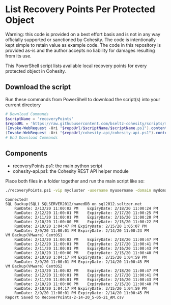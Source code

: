 # List Recovery Points Per Protected Object

Warning: this code is provided on a best effort basis and is not in any way officially supported or sanctioned by Cohesity. The code is intentionally kept simple to retain value as example code. The code in this repository is provided as-is and the author accepts no liability for damages resulting from its use.

This PowerShell script lists available local recovery points for every protected object in Cohesity.

## Download the script

Run these commands from PowerShell to download the script(s) into your current directory

```powershell
# Download Commands
$scriptName = 'recoveryPoints'
$repoURL = 'https://raw.githubusercontent.com/bseltz-cohesity/scripts/master/powershell'
(Invoke-WebRequest -Uri "$repoUrl/$scriptName/$scriptName.ps1").content | Out-File "$scriptName.ps1"; (Get-Content "$scriptName.ps1") | Set-Content "$scriptName.ps1"
(Invoke-WebRequest -Uri "$repoUrl/cohesity-api/cohesity-api.ps1").content | Out-File cohesity-api.ps1; (Get-Content cohesity-api.ps1) | Set-Content cohesity-api.ps1
# End Download Commands
```

## Components

* recoveryPoints.ps1: the main python script
* cohesity-api.ps1: the Cohesity REST API helper module

Place both files in a folder together and run the main script like so:

```bash
./recoveryPoints.ps1 -vip mycluster -username myusername -domain mydomain.net
```

```text
Connected!
SQL Backup(SQL) SQLSERVER2012/namedDB on sql2012.seltzer.net
	RunDate: 2/13/20 11:00:02 PM	ExpiryDate: 2/18/20 11:00:24 PM
	RunDate: 2/12/20 11:00:01 PM	ExpiryDate: 2/17/20 11:00:25 PM
	RunDate: 2/11/20 11:00:01 PM	ExpiryDate: 2/16/20 11:00:20 PM
	RunDate: 2/10/20 11:00:00 PM	ExpiryDate: 2/15/20 11:00:22 PM
	RunDate: 2/10/20 1:04:47 PM	ExpiryDate: 2/15/20 1:05:07 PM
	RunDate: 2/9/20 11:00:01 PM	ExpiryDate: 2/14/20 11:00:23 PM
VM Backup(VMware) CentOS1
	RunDate: 2/13/20 11:00:02 PM	ExpiryDate: 2/18/20 11:00:47 PM
	RunDate: 2/12/20 11:00:01 PM	ExpiryDate: 2/17/20 11:00:41 PM
	RunDate: 2/11/20 11:00:01 PM	ExpiryDate: 2/16/20 11:00:43 PM
	RunDate: 2/10/20 11:00:00 PM	ExpiryDate: 2/15/20 11:00:40 PM
	RunDate: 2/10/20 1:04:17 PM	ExpiryDate: 2/15/20 1:04:59 PM
	RunDate: 2/9/20 11:00:01 PM	ExpiryDate: 2/14/20 11:00:45 PM
VM Backup(VMware) CentOS2
	RunDate: 2/13/20 11:00:02 PM	ExpiryDate: 2/18/20 11:00:47 PM
	RunDate: 2/12/20 11:00:01 PM	ExpiryDate: 2/17/20 11:00:41 PM
	RunDate: 2/11/20 11:00:01 PM	ExpiryDate: 2/16/20 11:00:43 PM
	RunDate: 2/10/20 11:00:00 PM	ExpiryDate: 2/15/20 11:00:40 PM
	RunDate: 2/10/20 1:04:17 PM	ExpiryDate: 2/15/20 1:04:59 PM
	RunDate: 2/9/20 11:00:01 PM	ExpiryDate: 2/14/20 11:00:45 PM
Report Saved to RecoverPoints-2-14-20_5-05-21_AM.csv
```
